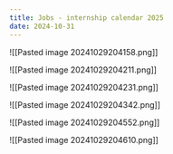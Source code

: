 ```yaml
---
title: Jobs - internship calendar 2025
date: 2024-10-31
---
```


![[Pasted image 20241029204158.png]]

![[Pasted image 20241029204211.png]]

![[Pasted image 20241029204231.png]]

![[Pasted image 20241029204342.png]]

![[Pasted image 20241029204552.png]]


![[Pasted image 20241029204610.png]]